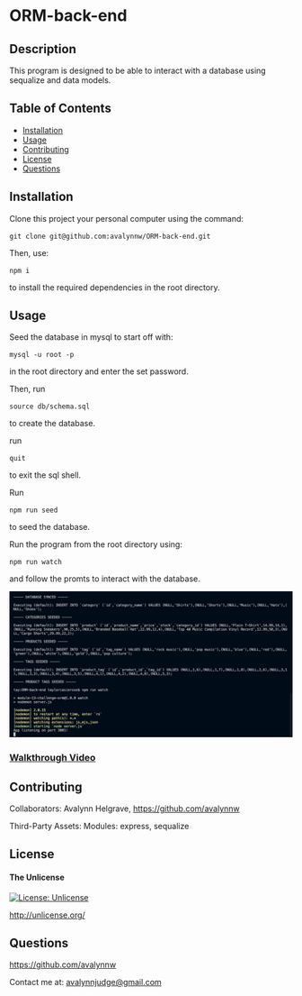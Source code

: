 # ORM-back-end

## Description

This program is designed to be able to interact with a database using sequalize and data models.

## Table of Contents

- [Installation](#installation)
- [Usage](#usage)
- [Contributing](#contributing)
- [License](#license)
- [Questions](#questions)

## Installation

Clone this project your personal computer using the command: 

	git clone git@github.com:avalynnw/ORM-back-end.git

Then, use: 

	npm i

 to install the required dependencies in the root directory.

## Usage

Seed the database in mysql to start off with: 

    mysql -u root -p

in the root directory and enter the set password. 

Then, run

    source db/schema.sql

to create the database. 

run 

    quit

to exit the sql shell.

Run

    npm run seed

to seed the database.

Run the program from the root directory using:

	npm run watch

and follow the promts to interact with the database.

![terminal screenshot of application](./assets/application.png)

### [Walkthrough Video](https://watch.screencastify.com/v/dV7gfEbpNCIroASYvUPc)

## Contributing

Collaborators: Avalynn Helgrave, https://github.com/avalynnw

Third-Party Assets: Modules: express, sequalize


## License

#### The Unlicense

[![License: Unlicense](https://img.shields.io/badge/license-Unlicense-blue.svg)](http://unlicense.org/)

http://unlicense.org/

## Questions

https://github.com/avalynnw

 Contact me at: avalynnjudge@gmail.com
